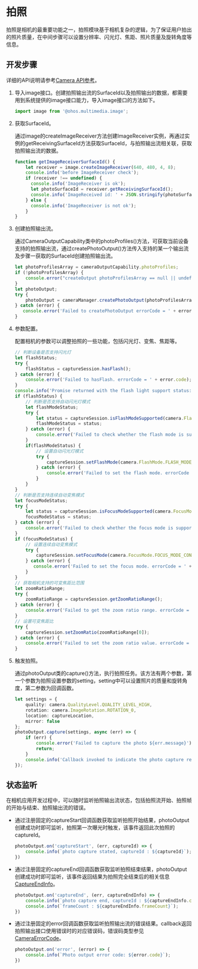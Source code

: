 # 拍照

拍照是相机的最重要功能之一，拍照模块基于相机复杂的逻辑，为了保证用户拍出的照片质量，在中间步骤可以设置分辨率、闪光灯、焦距、照片质量及旋转角度等信息。

## 开发步骤

详细的API说明请参考[Camera API参考](../reference/apis/js-apis-camera.md)。

1. 导入image接口。创建拍照输出流的SurfaceId以及拍照输出的数据，都需要用到系统提供的image接口能力，导入image接口的方法如下。
     
   ```ts
   import image from '@ohos.multimedia.image';
   ```

2. 获取SurfaceId。
   
   通过image的createImageReceiver方法创建ImageReceiver实例，再通过实例的getReceivingSurfaceId方法获取SurfaceId，与拍照输出流相关联，获取拍照输出流的数据。
 
   ```ts
   function getImageReceiverSurfaceId() {
       let receiver = image.createImageReceiver(640, 480, 4, 8);
       console.info('before ImageReceiver check');
       if (receiver !== undefined) {
         console.info('ImageReceiver is ok');
         let photoSurfaceId = receiver.getReceivingSurfaceId();
         console.info('ImageReceived id: ' + JSON.stringify(photoSurfaceId));
       } else {
         console.info('ImageReceiver is not ok');
       }
   }
   ```

3. 创建拍照输出流。
   
   通过CameraOutputCapability类中的photoProfiles()方法，可获取当前设备支持的拍照输出流，通过createPhotoOutput()方法传入支持的某一个输出流及步骤一获取的SurfaceId创建拍照输出流。

   ```ts
   let photoProfilesArray = cameraOutputCapability.photoProfiles;
   if (!photoProfilesArray) {
       console.error("createOutput photoProfilesArray == null || undefined");
   }
   let photoOutput;
   try {
       photoOutput = cameraManager.createPhotoOutput(photoProfilesArray[0], photoSurfaceId);
   } catch (error) {
      console.error('Failed to createPhotoOutput errorCode = ' + error.code);
   }
   ```

4. 参数配置。
   
   配置相机的参数可以调整拍照的一些功能，包括闪光灯、变焦、焦距等。
 
   ```ts
   // 判断设备是否支持闪光灯
   let flashStatus;
   try {
       flashStatus = captureSession.hasFlash();
   } catch (error) {
       console.error('Failed to hasFlash. errorCode = ' + error.code);
   }
   console.info('Promise returned with the flash light support status:' + flashStatus); 
   if (flashStatus) {
       // 判断是否支持自动闪光灯模式
       let flashModeStatus;
       try {
           let status = captureSession.isFlashModeSupported(camera.FlashMode.FLASH_MODE_AUTO);
           flashModeStatus = status;    
       } catch (error) {
           console.error('Failed to check whether the flash mode is supported. errorCode = ' + error.code);
       }    
       if(flashModeStatus) {
           // 设置自动闪光灯模式
           try {
               captureSession.setFlashMode(camera.FlashMode.FLASH_MODE_AUTO);
           } catch (error) {
               console.error('Failed to set the flash mode. errorCode = ' + error.code);
           }
       }
   } 
   // 判断是否支持连续自动变焦模式
   let focusModeStatus;
   try {
       let status = captureSession.isFocusModeSupported(camera.FocusMode.FOCUS_MODE_CONTINUOUS_AUTO);
       focusModeStatus = status;
   } catch (error) {
       console.error('Failed to check whether the focus mode is supported. errorCode = ' + error.code);
   } 
   if (focusModeStatus) {
       // 设置连续自动变焦模式
       try {
           captureSession.setFocusMode(camera.FocusMode.FOCUS_MODE_CONTINUOUS_AUTO);
       } catch (error) { 
          console.error('Failed to set the focus mode. errorCode = ' + error.code);
       }
   } 
   // 获取相机支持的可变焦距比范围
   let zoomRatioRange;
   try {
       zoomRatioRange = captureSession.getZoomRatioRange();
   } catch (error) {
       console.error('Failed to get the zoom ratio range. errorCode = ' + error.code);
   } 
   // 设置可变焦距比
   try {
       captureSession.setZoomRatio(zoomRatioRange[0]);
   } catch (error) {
       console.error('Failed to set the zoom ratio value. errorCode = ' + error.code);
   }
   ```

5. 触发拍照。
   
   通过photoOutput类的capture()方法，执行拍照任务。该方法有两个参数，第一个参数为拍照设置参数的setting，setting中可以设置照片的质量和旋转角度，第二参数为回调函数。
 
   ```ts
   let settings = {
       quality: camera.QualityLevel.QUALITY_LEVEL_HIGH,                                     // 设置图片质量高
       rotation: camera.ImageRotation.ROTATION_0,                                           // 设置图片旋转角度0
       location: captureLocation,                                                           // 设置图片地理位置
       mirror: false                                                                        // 设置镜像使能开关(默认关)
   };
   photoOutput.capture(settings, async (err) => {
       if (err) {
           console.error('Failed to capture the photo ${err.message}');
           return;
       }
       console.info('Callback invoked to indicate the photo capture request success.');
   });
   ```

## 状态监听

在相机应用开发过程中，可以随时监听拍照输出流状态，包括拍照流开始、拍照帧的开始与结束、拍照输出流的错误。

- 通过注册固定的captureStart回调函数获取监听拍照开始结果，photoOutput创建成功时即可监听，拍照第一次曝光时触发，该事件返回此次拍照的captureId。
    
  ```ts
  photoOutput.on('captureStart', (err, captureId) => {
      console.info(`photo capture stated, captureId : ${captureId}`);
  })
  ```

- 通过注册固定的captureEnd回调函数获取监听拍照结束结果，photoOutput创建成功时即可监听，该事件返回结果为拍照完全结束后的相关信息[CaptureEndInfo](../reference/apis/js-apis-camera.md#captureendinfo)。
    
  ```ts
  photoOutput.on('captureEnd', (err, captureEndInfo) => {
      console.info(`photo capture end, captureId : ${captureEndInfo.captureId}`);
      console.info(`frameCount : ${captureEndInfo.frameCount}`);
  })
  ```

- 通过注册固定的error回调函数获取监听拍照输出流的错误结果。callback返回拍照输出接口使用错误时的对应错误码，错误码类型参见[CameraErrorCode](../reference/apis/js-apis-camera.md#cameraerrorcode)。
    
  ```ts
  photoOutput.on('error', (error) => {
      console.info(`Photo output error code: ${error.code}`);
  })
  ```
